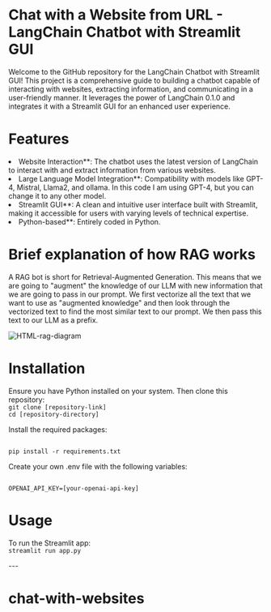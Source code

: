 <h1>Chat with a Website from URL - LangChain Chatbot with Streamlit GUI</h1>

Welcome to the GitHub repository for the LangChain Chatbot with Streamlit GUI! This project is a comprehensive guide to building a chatbot capable of interacting with websites, extracting information, and communicating in a user-friendly manner. It leverages the power of LangChain 0.1.0 and integrates it with a Streamlit GUI for an enhanced user experience.



<h1>Features</h1>
<li>Website Interaction**: The chatbot uses the latest version of LangChain to interact with and extract information from various websites.</li>
<li>Large Language Model Integration**: Compatibility with models like GPT-4, Mistral, Llama2, and ollama. In this code I am using GPT-4, but you can change it to any other model.</li>
<li>Streamlit GUI**: A clean and intuitive user interface built with Streamlit, making it accessible for users with varying levels of technical expertise.</li>
<li>Python-based**: Entirely coded in Python.</li>

<h1>Brief explanation of how RAG works</h1>

A RAG bot is short for Retrieval-Augmented Generation. This means that we are going to "augment" the knowledge of our LLM with new information that we are going to pass in our prompt. We first vectorize all the text that we want to use as "augmented knowledge" and then look through the vectorized text to find the most similar text to our prompt. We then pass this text to our LLM as a prefix.

![HTML-rag-diagram](https://github.com/ajoshi222/chat-with-websites/assets/69758727/c7fcb12d-3101-4ed2-bb09-76ef90f7f27e)

<h1>Installation</h1>
Ensure you have Python installed on your system. Then clone this repository:

<code>
git clone [repository-link]
cd [repository-directory]
</code>

Install the required packages:

<code>
pip install -r requirements.txt
</code>

Create your own .env file with the following variables:

<code>
OPENAI_API_KEY=[your-openai-api-key]
</code>

<h1>Usage</h1>
To run the Streamlit app:

<code>
streamlit run app.py
</code>

 
---<h1>  c h a t - w i t h - w e b s i t e s </h1>
 
 
